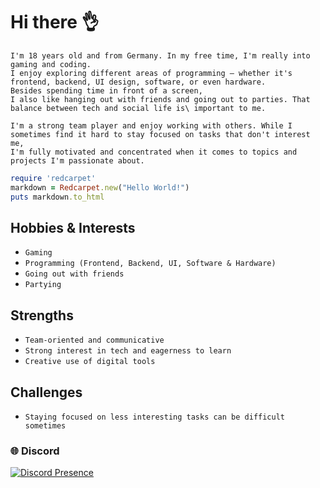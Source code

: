# Hi there 👌
```TEXT
I'm 18 years old and from Germany. In my free time, I'm really into gaming and coding.
I enjoy exploring different areas of programming – whether it's frontend, backend, UI design, software, or even hardware.
Besides spending time in front of a screen,
I also like hanging out with friends and going out to parties. That balance between tech and social life is\ important to me.
```
```
I'm a strong team player and enjoy working with others. While I sometimes find it hard to stay focused on tasks that don't interest me,
I'm fully motivated and concentrated when it comes to topics and projects I'm passionate about.
```

```ruby
require 'redcarpet'
markdown = Redcarpet.new("Hello World!")
puts markdown.to_html
```

## Hobbies & Interests
* ```` Gaming ````
* ```` Programming (Frontend, Backend, UI, Software & Hardware) ````
* ```` Going out with friends ````
* ```` Partying ````

## Strengths
* ```` Team-oriented and communicative ````
* ```` Strong interest in tech and eagerness to learn ````
* ```` Creative use of digital tools ````

## Challenges
* ```` Staying focused on less interesting tasks can be difficult sometimes ````


### 🌐 Discord
[![Discord Presence](https://lanyard.cnrad.dev/api/807192870846595072)](https://discord.com/users/807192870846595072)
